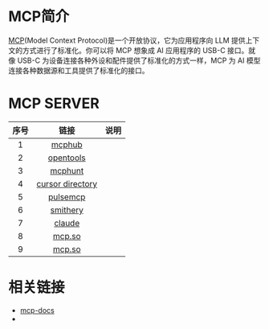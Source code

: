 
# MCP简介

[MCP](https://mcp-docs.cn/introduction)(Model Context Protocol)是一个开放协议，它为应用程序向 LLM 提供上下文的方式进行了标准化。你可以将 MCP 想象成 AI 应用程序的 USB-C 接口。就像 USB-C 为设备连接各种外设和配件提供了标准化的方式一样，MCP 为 AI 模型连接各种数据源和工具提供了标准化的接口。



# MCP SERVER

|序号|链接|说明|  
|:-:|:-:|:-:|
|1|[mcphub](https://mcphub.io/registry)||
|2|[opentools](https://opentools.com/registry)||
|3|[mcphunt](https://mcphunt.com/zh)||
|4|[cursor directory](https://cursor.directory/mcp)||
|5|[pulsemcp](https://www.pulsemcp.com/servers)||
|6|[smithery](https://smithery.ai/)||
|7|[claude](https://modelcontextprotocol.io/examples)||
|8|[mcp.so](https://mcp.so/servers)||
|9|<a href="https://mcp.so/servers" target="_blank">mcp.so</a>||


# 相关链接
* [mcp-docs](https://mcp-docs.cn/introduction)
* 



